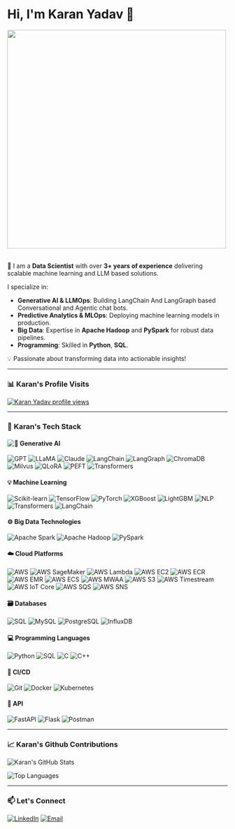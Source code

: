 # Hi, I'm Karan Yadav 👋

<img src="https://github.com/Anmol-Baranwal/Cool-GIFs-For-GitHub/assets/74038190/219bcc70-f5dc-466b-9a60-29653d8e8433" width="500">
<br><br>

🌟 I am a **Data Scientist** with over **3+ years of experience** delivering scalable machine learning and LLM based solutions.      
   
   I specialize in:  
  - **Generative AI & LLMOps**: Building LangChain And LangGraph based Conversational and Agentic chat bots. 
  - **Predictive Analytics & MLOps**: Deploying machine learning models in production.  
  - **Big Data**: Expertise in **Apache Hadoop** and **PySpark** for robust data pipelines.  
  - **Programming**: Skilled in **Python**, **SQL**.  

💡 Passionate about transforming data into actionable insights!  

---
### 📊 **Karan's Profile Visits**

[![Karan Yadav profile views](https://u8views.com/api/v1/github/profiles/76391007/views/day-week-month-total-count.svg)](https://u8views.com/github/karanyadav14)

---


### 🚀 **Karan's Tech Stack**

#### ![🤖 Generative AI](https://img.shields.io/badge/🤖%20Generative%20AI-333333?style=for-the-badge)
![GPT](https://img.shields.io/badge/GPT-8A2BE2?style=for-the-badge&logo=openai&logoColor=white)
![LLaMA](https://img.shields.io/badge/LLaMA-3C3C3C?style=for-the-badge&logo=meta&logoColor=white)
![Claude](https://img.shields.io/badge/Claude-9B59B6?style=for-the-badge&logo=anthropic&logoColor=white)
![LangChain](https://img.shields.io/badge/LangChain-009688?style=for-the-badge&logo=python&logoColor=white)
![LangGraph](https://img.shields.io/badge/LangGraph-607D8B?style=for-the-badge&logo=python&logoColor=white)
![ChromaDB](https://img.shields.io/badge/ChromaDB-1E88E5?style=for-the-badge&logo=postgresql&logoColor=white)
![Milvus](https://img.shields.io/badge/Milvus-5C6BC0?style=for-the-badge&logo=milvus&logoColor=white)
![QLoRA](https://img.shields.io/badge/QLoRA-4CAF50?style=for-the-badge&logo=nvidia&logoColor=white)
![PEFT](https://img.shields.io/badge/PEFT-F06292?style=for-the-badge&logo=pytorch&logoColor=white)
![Transformers](https://img.shields.io/badge/Transformers-2D3748?style=for-the-badge&logo=transformers&logoColor=white)


#### 💡 **Machine Learning**
![Scikit-learn](https://img.shields.io/badge/Scikit--learn-F7931E?style=for-the-badge&logo=scikit-learn&logoColor=white)
![TensorFlow](https://img.shields.io/badge/TensorFlow-FF6F00?style=for-the-badge&logo=tensorflow&logoColor=white)
![PyTorch](https://img.shields.io/badge/PyTorch-EE4C2C?style=for-the-badge&logo=pytorch&logoColor=white)
![XGBoost](https://img.shields.io/badge/XGBoost-FF9900?style=for-the-badge&logo=xgboost&logoColor=white)
![LightGBM](https://img.shields.io/badge/LightGBM-00D2FF?style=for-the-badge&logo=lightgbm&logoColor=white)
![NLP](https://img.shields.io/badge/NLP-7F5C2F?style=for-the-badge&logo=python&logoColor=white)
![Transformers](https://img.shields.io/badge/Transformers-2D3748?style=for-the-badge&logo=transformers&logoColor=white)
![LangChain](https://img.shields.io/badge/LangChain-009688?style=for-the-badge&logo=python&logoColor=white)

#### ⚙️ **Big Data Technologies**
![Apache Spark](https://img.shields.io/badge/Apache_Spark-E35B1D?style=for-the-badge&logo=apachespark&logoColor=white)
![Apache Hadoop](https://img.shields.io/badge/Apache_Hadoop-66CCFF?style=for-the-badge&logo=apachehadoop&logoColor=white)
![PySpark](https://img.shields.io/badge/PySpark-FF2D00?style=for-the-badge&logo=apachepyspark&logoColor=white)

#### ☁️ **Cloud Platforms**
![AWS](https://img.shields.io/badge/AWS-232F3E?style=for-the-badge&logo=amazonaws&logoColor=white)
![AWS SageMaker](https://img.shields.io/badge/AWS_SageMaker-FF9900?style=for-the-badge&logo=amazonaws&logoColor=white)
![AWS Lambda](https://img.shields.io/badge/AWS_Lambda-4B1F23?style=for-the-badge&logo=aws&logoColor=white)
![AWS EC2](https://img.shields.io/badge/AWS_EC2-FF9900?style=for-the-badge&logo=aws&logoColor=white)
![AWS ECR](https://img.shields.io/badge/AWS_ECR-FF6F00?style=for-the-badge&logo=amazonaws&logoColor=white)
![AWS EMR](https://img.shields.io/badge/AWS_EMR-FF9900?style=for-the-badge&logo=aws&logoColor=white)
![AWS ECS](https://img.shields.io/badge/AWS_ECS-FF9900?style=for-the-badge&logo=amazonaws&logoColor=white)
![AWS MWAA](https://img.shields.io/badge/AWS_MWAA-FF9900?style=for-the-badge&logo=aws&logoColor=white)
![AWS S3](https://img.shields.io/badge/AWS_S3-569A31?style=for-the-badge&logo=amazonaws&logoColor=white)
![AWS Timestream](https://img.shields.io/badge/AWS_Timestream-FF9900?style=for-the-badge&logo=amazonaws&logoColor=white)
![AWS IoT Core](https://img.shields.io/badge/AWS_IoT_Core-FF9900?style=for-the-badge&logo=amazonaws&logoColor=white)
![AWS SQS](https://img.shields.io/badge/AWS_SQS-FF9900?style=for-the-badge&logo=amazonaws&logoColor=white)
![AWS SNS](https://img.shields.io/badge/AWS_SNS-FF9900?style=for-the-badge&logo=amazonaws&logoColor=white)

#### 🗃️ **Databases**
![SQL](https://img.shields.io/badge/SQL-4479A1?style=for-the-badge&logo=postgresql&logoColor=white)
![MySQL](https://img.shields.io/badge/MySQL-4479A1?style=for-the-badge&logo=mysql&logoColor=white)
![PostgreSQL](https://img.shields.io/badge/PostgreSQL-336791?style=for-the-badge&logo=postgresql&logoColor=white)
![InfluxDB](https://img.shields.io/badge/InfluxDB-22A7F0?style=for-the-badge&logo=influxdb&logoColor=white)

#### 💻 **Programming Languages**
![Python](https://img.shields.io/badge/Python-3776AB?style=for-the-badge&logo=python&logoColor=white)
![SQL](https://img.shields.io/badge/SQL-4479A1?style=for-the-badge&logo=postgresql&logoColor=white)
![C](https://img.shields.io/badge/C-A8B9CC?style=for-the-badge&logo=c&logoColor=white)
![C++](https://img.shields.io/badge/C%2B%2B-00599C?style=for-the-badge&logo=c%2B%2B&logoColor=white)


#### 🔧 **CI/CD**
![Git](https://img.shields.io/badge/Git-F05032?style=for-the-badge&logo=git&logoColor=white)
![Docker](https://img.shields.io/badge/Docker-2496ED?style=for-the-badge&logo=docker&logoColor=white)
![Kubernetes](https://img.shields.io/badge/Kubernetes-326CE5?style=for-the-badge&logo=kubernetes&logoColor=white)

#### 🔌 **API**
![FastAPI](https://img.shields.io/badge/FastAPI-009688?style=for-the-badge&logo=fastapi&logoColor=white)
![Flask](https://img.shields.io/badge/Flask-000000?style=for-the-badge&logo=flask&logoColor=white)
![Postman](https://img.shields.io/badge/Postman-FF6C37?style=for-the-badge&logo=postman&logoColor=white)


---

### 📈 **Karan's  Github Contributions**

![Karan's GitHub Stats](https://github-readme-stats.vercel.app/api?username=karanyadav14&show_icons=true&theme=radical)

![Top Languages](https://github-readme-stats.vercel.app/api/top-langs/?username=karanyadav14&layout=compact&theme=radical)



---

### 📫 **Let's Connect**
[![LinkedIn](https://img.shields.io/badge/LinkedIn-0077B5?style=for-the-badge&logo=linkedin&logoColor=white)](https://www.linkedin.com/in/karanyadav14) [![Email](https://img.shields.io/badge/Email-DB4437?style=for-the-badge&logo=gmail&logoColor=white)](mailto:karanyadav.career@gmail.com)


